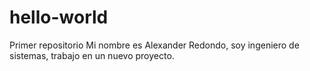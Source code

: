 # hello-world
Primer repositorio
Mi nombre es Alexander Redondo, soy ingeniero de sistemas, trabajo en un nuevo proyecto.
